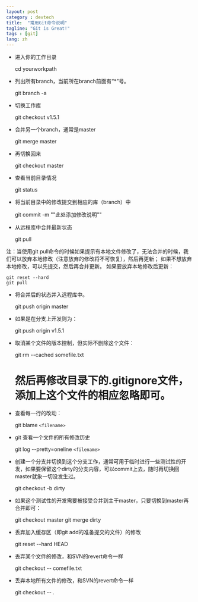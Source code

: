 ```yaml
---
layout: post
category : devtech
title:  "常用Git命令说明"
tagline: "Git is Great!"
tags : [git]
lang: zh
---
```


*  进入你的工作目录

	
	cd yourworkpath


*  列出所有branch，当前所在branch前面有“\*”号。

	
	git branch -a


*  切换工作库

	
	git checkout v1.5.1


*  合并另一个branch，通常是master

	
	git merge master


*  再切换回来

	
	git checkout master


*  查看当前目录情况

	
	git status


*  将当前目录中的修改提交到相应的库（branch）中

	
	git commit -m ""此处添加修改说明""


*  从远程库中合并最新状态

	
	git pull

注：当使用git pull命令的时候如果提示有本地文件修改了，无法合并的时候，我们可以放弃本地修改（注意放弃的修改将不可恢复），然后再更新；
如果不想放弃本地修改，可以先提交，然后再合并更新。
如果要放弃本地修改后更新：

	
	git reset --hard
	git pull


*  将合并后的状态并入远程库中。

	
	git push origin master


*  如果是在分支上开发则为：

	
	git push origin v1.5.1


*  取消某个文件的版本控制，但实际不删除这个文件：

	
	git rm --cached somefile.txt
	# 然后再修改目录下的.gitignore文件，添加上这个文件的相应忽略即可。


*  查看每一行的改动：

	
	git blame `<filename>`


*  git 查看一个文件的所有修改历史

	
	git log --pretty=oneline `<filename>`


*  创建一个分支并切换到这个分支工作，通常可用于临时进行一些测试性的开发，如果要保留这个dirty的分支内容，可以commit上去，随时再切换回master就象一切没发生过。

	
	git checkout -b dirty


*  如果这个测试性的开发需要被接受合并到主干master，只要切换到master再合并即可：

	
	git checkout master
	git merge dirty


*  丢弃加入缓存区（即git add的准备提交的文件）的修改

	
	git reset --hard HEAD


*  丢弃某个文件的修改，和SVN的revert命令一样

	
	git checkout -- comefile.txt


*  丢弃本地所有文件的修改，和SVN的revert命令一样

	
	git checkout -- *.*

